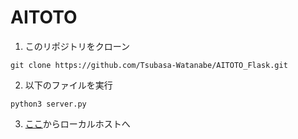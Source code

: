 # AITOTO

1. このリポジトリをクローン
```
git clone https://github.com/Tsubasa-Watanabe/AITOTO_Flask.git
```

2. 以下のファイルを実行
```
python3 server.py
```

3. [ここ](http://127.0.0.1:5000)からローカルホストへ
